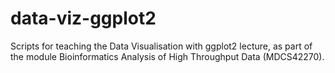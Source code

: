# data-viz-ggplot2

Scripts for teaching the Data Visualisation with ggplot2 lecture, as part of the module Bioinformatics Analysis of High Throughput Data (MDCS42270).
